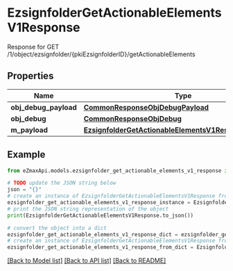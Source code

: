 # EzsignfolderGetActionableElementsV1Response

Response for GET /1/object/ezsignfolder/{pkiEzsignfolderID}/getActionableElements

## Properties

Name | Type | Description | Notes
------------ | ------------- | ------------- | -------------
**obj_debug_payload** | [**CommonResponseObjDebugPayload**](CommonResponseObjDebugPayload.md) |  | 
**obj_debug** | [**CommonResponseObjDebug**](CommonResponseObjDebug.md) |  | [optional] 
**m_payload** | [**EzsignfolderGetActionableElementsV1ResponseMPayload**](EzsignfolderGetActionableElementsV1ResponseMPayload.md) |  | 

## Example

```python
from eZmaxApi.models.ezsignfolder_get_actionable_elements_v1_response import EzsignfolderGetActionableElementsV1Response

# TODO update the JSON string below
json = "{}"
# create an instance of EzsignfolderGetActionableElementsV1Response from a JSON string
ezsignfolder_get_actionable_elements_v1_response_instance = EzsignfolderGetActionableElementsV1Response.from_json(json)
# print the JSON string representation of the object
print(EzsignfolderGetActionableElementsV1Response.to_json())

# convert the object into a dict
ezsignfolder_get_actionable_elements_v1_response_dict = ezsignfolder_get_actionable_elements_v1_response_instance.to_dict()
# create an instance of EzsignfolderGetActionableElementsV1Response from a dict
ezsignfolder_get_actionable_elements_v1_response_from_dict = EzsignfolderGetActionableElementsV1Response.from_dict(ezsignfolder_get_actionable_elements_v1_response_dict)
```
[[Back to Model list]](../README.md#documentation-for-models) [[Back to API list]](../README.md#documentation-for-api-endpoints) [[Back to README]](../README.md)


